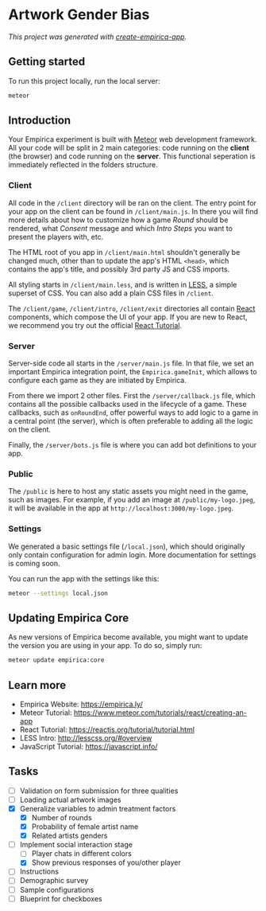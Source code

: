 # Artwork Gender Bias

_This project was generated with [create-empirica-app](https://github.com/empiricaly/create-empirica-app)._

## Getting started

To run this project locally, run the local server:

```sh
meteor
```

## Introduction

Your Empirica experiment is built with [Meteor](https://www.meteor.com/) web
development framework. All your code will be split in 2 main categories: code
running on the **client** (the browser) and code running on the **server**.
This functional seperation is immediately reflected in the folders structure.

### Client

All code in the `/client` directory will be ran on the client. The entry point
for your app on the client can be found in `/client/main.js`. In there you will
find more details about how to customize how a game _Round_ should be rendered,
what _Consent_ message and which _Intro Steps_ you want to present the players
with, etc.

The HTML root of you app in `/client/main.html` shouldn't generally be changed
much, other than to update the app's HTML `<head>`, which contains the app's
title, and possibly 3rd party JS and CSS imports.

All styling starts in `/client/main.less`, and is written in
[LESS](http://lesscss.org/), a simple superset of CSS. You can also add a plain
CSS files in `/client`.

The `/client/game`, `/client/intro`, `/client/exit` directories all contain
[React](https://reactjs.org/) components, which compose the UI of your app.
If you are new to React, we recommend you try out the official
[React Tutorial](https://reactjs.org/tutorial/tutorial.html).

### Server

Server-side code all starts in the `/server/main.js` file. In that file, we set
an important Empirica integration point, the `Empirica.gameInit`, which allows
to configure each game as they are initiated by Empirica.

From there we import 2 other files. First the `/server/callback.js` file, which
contains all the possible callbacks used in the lifecycle of a game. These
callbacks, such as `onRoundEnd`, offer powerful ways to add logic to a game in a
central point (the server), which is often preferable to adding all the logic on
the client.

Finally, the `/server/bots.js` file is where you can add bot definitions
to your app.

### Public

The `/public` is here to host any static assets you might need in the game, such
as images. For example, if you add an image at `/public/my-logo.jpeg`, it will
be available in the app at `http://localhost:3000/my-logo.jpeg`.

### Settings

We generated a basic settings file (`/local.json`), which should originally only
contain configuration for admin login. More documentation for settings is coming
soon.

You can run the app with the settings like this:

```sh
meteor --settings local.json
```

## Updating Empirica Core

As new versions of Empirica become available, you might want to update the
version you are using in your app. To do so, simply run:

```sh
meteor update empirica:core
```

## Learn more

- Empirica Website: https://empirica.ly/
- Meteor Tutorial: https://www.meteor.com/tutorials/react/creating-an-app
- React Tutorial: https://reactjs.org/tutorial/tutorial.html
- LESS Intro: http://lesscss.org/#overview
- JavaScript Tutorial: https://javascript.info/

## Tasks

- [ ] Validation on form submission for three qualities
- [ ] Loading actual artwork images
- [x] Generalize variables to admin treatment factors
  - [x] Number of rounds
  - [x] Probability of female artist name
  - [x] Related artists genders
- [ ] Implement social interaction stage
  - [ ] Player chats in different colors
  - [x] Show previous responses of you/other player
- [ ] Instructions
- [ ] Demographic survey
- [ ] Sample configurations
- [ ] Blueprint for checkboxes
